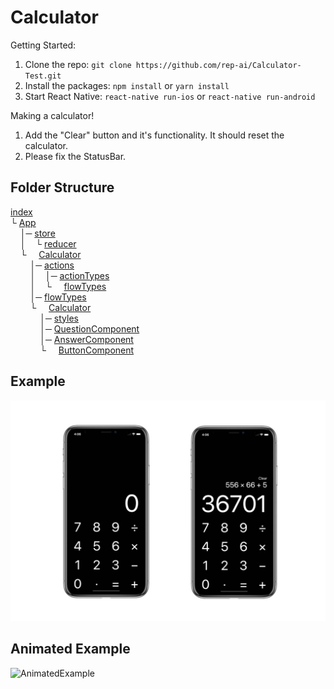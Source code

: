 # Calculator
Getting Started:
1. Clone the repo: ```git clone https://github.com/rep-ai/Calculator-Test.git```
2. Install the packages: ```npm install``` or ```yarn install```
3. Start React Native: ```react-native run-ios``` or ```react-native run-android```

Making a calculator!
1. Add the "Clear" button and it's functionality. It should reset the calculator.
2. Please fix the StatusBar.

## Folder Structure
[index](index.js)<br />
└ [App](App.js)<br />
&nbsp;&nbsp;&nbsp;&nbsp;│─ [store](src/store.js)<br />
&nbsp;&nbsp;&nbsp;&nbsp;│&nbsp;&nbsp;&nbsp;&nbsp;└ [reducer](src/reducer.js)<br />
&nbsp;&nbsp;&nbsp;&nbsp;└&nbsp;&nbsp;&nbsp;&nbsp;&nbsp;[Calculator](src/index.js)<br />
&nbsp;&nbsp;&nbsp;&nbsp;&nbsp;&nbsp;&nbsp;&nbsp;│─ [actions](src/actions.js)<br />
&nbsp;&nbsp;&nbsp;&nbsp;&nbsp;&nbsp;&nbsp;&nbsp;│&nbsp;&nbsp;&nbsp;&nbsp;│─ [actionTypes](src/actionTypes.js)<br />
&nbsp;&nbsp;&nbsp;&nbsp;&nbsp;&nbsp;&nbsp;&nbsp;│&nbsp;&nbsp;&nbsp;&nbsp;└&nbsp;&nbsp;&nbsp;&nbsp;&nbsp;[flowTypes](src/flowTypes.js)<br />
&nbsp;&nbsp;&nbsp;&nbsp;&nbsp;&nbsp;&nbsp;&nbsp;│─ [flowTypes](src/flowTypes.js)<br />
&nbsp;&nbsp;&nbsp;&nbsp;&nbsp;&nbsp;&nbsp;&nbsp;└&nbsp;&nbsp;&nbsp;&nbsp;&nbsp;[Calculator](src/Calculator.js)<br />
&nbsp;&nbsp;&nbsp;&nbsp;&nbsp;&nbsp;&nbsp;&nbsp;&nbsp;&nbsp;&nbsp;&nbsp;│─ [styles](src/styles.js)<br />
&nbsp;&nbsp;&nbsp;&nbsp;&nbsp;&nbsp;&nbsp;&nbsp;&nbsp;&nbsp;&nbsp;&nbsp;│─ [QuestionComponent](src/QuestionComponent.js)<br />
&nbsp;&nbsp;&nbsp;&nbsp;&nbsp;&nbsp;&nbsp;&nbsp;&nbsp;&nbsp;&nbsp;&nbsp;│─ [AnswerComponent](src/AnswerComponent.js)<br />
&nbsp;&nbsp;&nbsp;&nbsp;&nbsp;&nbsp;&nbsp;&nbsp;&nbsp;&nbsp;&nbsp;&nbsp;└&nbsp;&nbsp;&nbsp;&nbsp;&nbsp;[ButtonComponent](src/ButtonComponent.js)<br />


## Example
![Example](screenshots/example.jpg?raw=true)
## Animated Example
![AnimatedExample](https://j.gifs.com/YvpRYA.gif)
